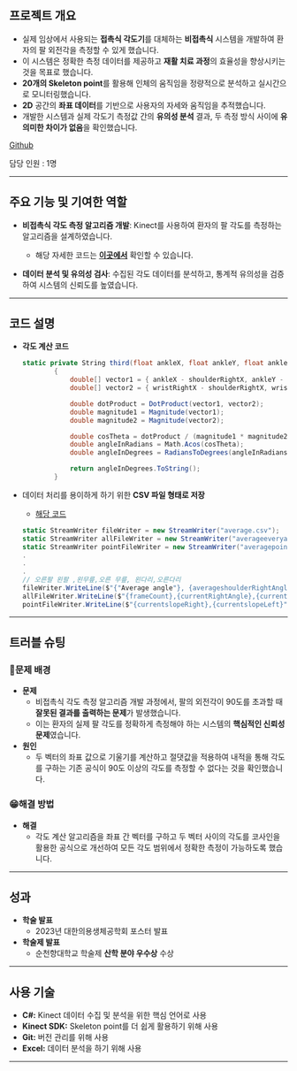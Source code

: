 ## 프로젝트 개요

- 실제 임상에서 사용되는 **접촉식 각도기**를 대체하는 **비접촉식** 시스템을 개발하여 환자의 팔 외전각을 측정할 수 있게 했습니다.
- 이 시스템은 정확한 측정 데이터를 제공하고 **재활 치료 과정**의 효율성을 향상시키는 것을 목표로 했습니다.
- **20개의 Skeleton point**를 활용해 인체의 움직임을 정량적으로 분석하고 실시간으로 모니터링했습니다.
- **2D** 공간의 **좌표 데이터**를 기반으로 사용자의 자세와 움직임을 추적했습니다.
- 개발한 시스템과 실제 각도기 측정값 간의 **유의성 분석** 결과, 두 측정 방식 사이에 **유의미한 차이가 없음**을 확인했습니다.

[Github](https://github.com/morningB/Kinect-Based-System-for-Analyzing-Maximum-Abduction-Angle-of-the-Upper-Limb-Shoulder-Joint)

담당 인원 : 1명 

---

## 주요 기능 및 기여한 역할

- **비접촉식 각도 측정 알고리즘 개발**: Kinect를 사용하여 환자의 팔 각도를 측정하는 알고리즘을 설계하였습니다.
      
    - 해당 자세한 코드는 [**이곳에서**](https://github.com/morningB/Kinect-Based-System-for-Analyzing-Maximum-Abduction-Angle-of-the-Upper-Limb-Shoulder-Joint/blob/master/KinectSkeleton.cs) 확인할 수 있습니다.
- **데이터 분석 및 유의성 검사**: 수집된 각도 데이터를 분석하고, 통계적 유의성을 검증하여 시스템의 신뢰도를 높였습니다.
    
  
    

---

## 코드 설명

- **각도 계산 코드**
    
    ```csharp
    static private String third(float ankleX, float ankleY, float ankleZ, float shoulderRightX, float shoulderRightY, float shoulderRightZ, float wristRightX, float wristRightY, float wristRightZ)
            {
                double[] vector1 = { ankleX - shoulderRightX, ankleY - shoulderRightY, ankleZ - shoulderRightZ };
                double[] vector2 = { wristRightX - shoulderRightX, wristRightY - shoulderRightY, wristRightZ - shoulderRightZ };
    
                double dotProduct = DotProduct(vector1, vector2);
                double magnitude1 = Magnitude(vector1);
                double magnitude2 = Magnitude(vector2);
    
                double cosTheta = dotProduct / (magnitude1 * magnitude2);
                double angleInRadians = Math.Acos(cosTheta);
                double angleInDegrees = RadiansToDegrees(angleInRadians);
    
                return angleInDegrees.ToString();
            }
    ```
    
- 데이터 처리를 용이하게 하기 위한 **CSV 파일 형태로 저장**
    - [해당 코드](https://github.com/morningB/Kinect-Based-System-for-Analyzing-Maximum-Abduction-Angle-of-the-Upper-Limb-Shoulder-Joint/blob/master/KinectSkeleton.cs)
    
    ```csharp
    static StreamWriter fileWriter = new StreamWriter("average.csv");
    static StreamWriter allFileWriter = new StreamWriter("averageeveryan.csv");
    static StreamWriter pointFileWriter = new StreamWriter("averagepoint.csv");
    .
    .
    .
    // 오른팔 왼팔 ,왼무릎,오른 무릎, 왼다리,오른다리
    fileWriter.WriteLine($"{"Average angle"}, {averageshoulderRightAngle1},{averageshoulderLeftAngle1},{averageKneeLeftAngle1},{averageKneeRightAngle1},{averageLegLeftAngle1},{averageLegRightAngle1}");
    allFileWriter.WriteLine($"{frameCount},{currentRightAngle},{currentLeftAngle},{currentKneeLeftAngle},{currentLegLeft},{currentLegRight}");
    pointFileWriter.WriteLine($"{currentslopeRight},{currentslopeLeft}");
    ```
    

---

## 트러블 슈팅

### 🥵문제 배경

- **문제**
    - 비접촉식 각도 측정 알고리즘 개발 과정에서, 팔의 외전각이 90도를 초과할 때 **잘못된 결과를 출력하는 문제**가 발생했습니다.
    - 이는 환자의 실제 팔 각도를 정확하게 측정해야 하는 시스템의 **핵심적인 신뢰성 문제**였습니다.
- **원인**
    - 두 벡터의 좌표 값으로 기울기를 계산하고 절댓값을 적용하여 내적을 통해 각도를 구하는 기존 공식이 90도 이상의 각도를 측정할 수 없다는 것을 확인했습니다.

### 😁해결 방법

- **해결**
    - 각도 계산 알고리즘을 좌표 간 벡터를 구하고 두 벡터 사이의 각도를  코사인을 활용한 공식으로 개선하여 모든 각도 범위에서 정확한 측정이 가능하도록 했습니다.

---

## 성과

- **학술 발표**
    - 2023년 대한의용생체공학회 포스터 발표
- **학술제 발표**
    - 순천향대학교 학술제 **산학 분야 우수상** 수상
        
      

---

## 사용 기술

- **C#:**  Kinect 데이터 수집 및 분석을 위한 핵심 언어로 사용
- **Kinect SDK:** Skeleton point를 더 쉽게 활용하기 위해 사용
- **Git:** 버전 관리를 위해 사용
- **Excel:** 데이터 분석을 하기 위해 사용

---
